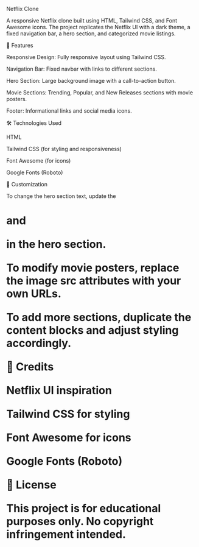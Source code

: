 Netflix Clone

A responsive Netflix clone built using HTML, Tailwind CSS, and Font Awesome icons. The project replicates the Netflix UI with a dark theme, a fixed navigation bar, a hero section, and categorized movie listings.

📌 Features

Responsive Design: Fully responsive layout using Tailwind CSS.

Navigation Bar: Fixed navbar with links to different sections.

Hero Section: Large background image with a call-to-action button.

Movie Sections: Trending, Popular, and New Releases sections with movie posters.

Footer: Informational links and social media icons.

🛠️ Technologies Used

HTML

Tailwind CSS (for styling and responsiveness)

Font Awesome (for icons)

Google Fonts (Roboto)

🎨 Customization

To change the hero section text, update the <h1> and <p> in the hero section.

To modify movie posters, replace the image src attributes with your own URLs.

To add more sections, duplicate the content blocks and adjust styling accordingly.

🌟 Credits

Netflix UI inspiration

Tailwind CSS for styling

Font Awesome for icons

Google Fonts (Roboto)

📝 License

This project is for educational purposes only. No copyright infringement intended.
